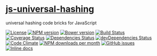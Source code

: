 [js-universal-hashing](http://aureooms.github.io/js-universal-hashing)
==

universal hashing code bricks for JavaScript

[![License](https://img.shields.io/github/license/aureooms/js-universal-hashing.svg?style=flat)](https://raw.githubusercontent.com/aureooms/js-universal-hashing/master/LICENSE)
[![NPM version](https://img.shields.io/npm/v/@aureooms/js-universal-hashing.svg?style=flat)](https://www.npmjs.org/package/@aureooms/js-universal-hashing)
[![Bower version](https://img.shields.io/bower/v/@aureooms/js-universal-hashing.svg?style=flat)](http://bower.io/search/?q=@aureooms/js-universal-hashing)
[![Build Status](https://img.shields.io/travis/aureooms/js-universal-hashing.svg?style=flat)](https://travis-ci.org/aureooms/js-universal-hashing)
[![Coverage Status](https://img.shields.io/coveralls/aureooms/js-universal-hashing.svg?style=flat)](https://coveralls.io/r/aureooms/js-universal-hashing)
[![Dependencies Status](https://img.shields.io/david/aureooms/js-universal-hashing.svg?style=flat)](https://david-dm.org/aureooms/js-universal-hashing#info=dependencies)
[![devDependencies Status](https://img.shields.io/david/dev/aureooms/js-universal-hashing.svg?style=flat)](https://david-dm.org/aureooms/js-universal-hashing#info=devDependencies)
[![Code Climate](https://img.shields.io/codeclimate/github/aureooms/js-universal-hashing.svg?style=flat)](https://codeclimate.com/github/aureooms/js-universal-hashing)
[![NPM downloads per month](https://img.shields.io/npm/dm/@aureooms/js-universal-hashing.svg?style=flat)](https://www.npmjs.org/package/@aureooms/js-universal-hashing)
[![GitHub issues](https://img.shields.io/github/issues/aureooms/js-universal-hashing.svg?style=flat)](https://github.com/aureooms/js-universal-hashing/issues)
[![Inline docs](http://inch-ci.org/github/aureooms/js-universal-hashing.svg?branch=master&style=shields)](http://inch-ci.org/github/aureooms/js-universal-hashing)
